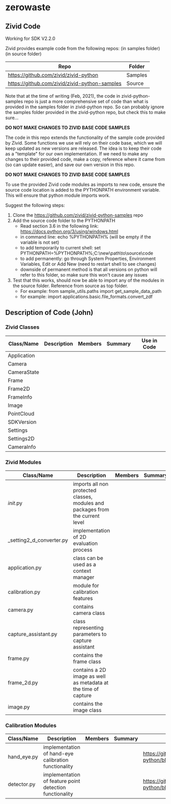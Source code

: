# zerowaste

## Zivid Code

Working for SDK V2.2.0

Zivid provides example code from the following repos:
(in samples folder)
(in source folder)

| Repo      | Folder |
| ----------- | ----------- |
| https://github.com/zivid/zivid-python      | Samples       |
| https://github.com/zivid/zivid-python-samples   | Source        |

Note that at the time of writing (Feb, 2021), the code in zivid-python-samples repo is just a more comprehensive set of code than what is provided in the samples folder in zivid-python repo. So can probably ignore the samples folder provided in the zivid-python repo, but check this to make sure...

**DO NOT MAKE CHANGES TO ZIVID BASE CODE SAMPLES**

The code in this repo extends the functionality of the sample code provided by Zivid. Some functions we use will rely on their code base, which we will keep updated as new versions are released. The idea is to keep their code as a "template" for our own implementation. If we need to make any changes to their provided code, make a copy, reference where it came from (so can update easier), and save our own version in this repo.

**DO NOT MAKE CHANGES TO ZIVID BASE CODE SAMPLES**

To use the provided Zivid code modules as imports to new code, ensure the source code location is added to the PYTHONPATH environment variable. This will ensure that python module imports work.

Suggest the following steps:
1. Clone the https://github.com/zivid/zivid-python-samples repo
2. Add the source code folder to the PYTHONPATH
    * Read section 3.6 in the following link: https://docs.python.org/3/using/windows.html
    * in command line: echo %PYTHONPATH% (will be empty if the variable is not set)
    * to add temporarily to current shell: set PYTHONPATH=%PYTHONPATH%;C:\new\path\to\source\code
    * to add permanently: go through System Properties, Environment Variables, Edit or Add New (need to restart shell to see changes)
    * downside of permanent method is that all versions on python will refer to this folder, so make sure this won't cause any issues
3. Test that this works, should now be able to import any of the modules in the source folder. Reference from source as top folder.
   * For example: from sample_utils.paths import get_sample_data_path
   * for example: import applications.basic.file_formats.convert_zdf

## Description of Code (John)

### Zivid Classes

| Class/Name | Description | Members | Summary | Use in Code
| ----------- | ----------- | ----------- | ----------- | ----------- |
| Application | | | | |
| Camera | | | | |
| CameraState | | | | |
| Frame | | | | |
| Frame2D | | | | |
| FrameInfo | | | | |
| Image | | | | |
| PointCloud | | | | |
| SDKVersion | | | | |
| Settings | | | | |
| Settings2D | | | | |
| CameraInfo | | | | |

### Zivid Modules

| Class/Name | Description | Members | Summary | Source Code
| ----------- | ----------- | ----------- | ----------- | ----------- |
| _init_.py | imports all non protected classes, modules and packages from the current level | | | https://github.com/zivid/zivid-python/blob/master/modules/zivid/__init__.py |
| _setting2_d_converter.py | implementation of 2D evaluation process | | | https://github.com/zivid/zivid-python/blob/master/modules/zivid/_settings2_d_converter.py |
| application.py | class can be used as a context manager | | | https://github.com/zivid/zivid-python/blob/master/modules/zivid/application.py |
| calibration.py | module for calibration features | | | https://github.com/zivid/zivid-python/blob/master/modules/zivid/calibration.py |
| camera.py | contains camera class | | | https://github.com/zivid/zivid-python/blob/master/modules/zivid/camera.py |
| capture_assistant.py | class representing parameters to capture assistant | | | https://github.com/zivid/zivid-python/blob/master/modules/zivid/capture_assistant.py |
| frame.py | contains the frame class | | | https://github.com/zivid/zivid-python/blob/master/modules/zivid/frame.py |
| frame_2d.py | contains a 2D image as well as metadata at the time of capture | | | https://github.com/zivid/zivid-python/blob/master/modules/zivid/frame_2d.py |
| image.py | contains the image class | | | https://github.com/zivid/zivid-python/blob/master/modules/zivid/image.py |

### Calibration Modules

| Class/Name | Description | Members | Summary | Source Code
| ----------- | ----------- | ----------- | ----------- | ----------- |
| hand_eye.py |implementation of hand-eye calibration functionality | | |  https://github.com/zivid/zivid-python/blob/master/modules/zivid/_calibration/hand_eye.py|
| detector.py | implementation of feature point detection functionality | | | https://github.com/zivid/zivid-python/blob/master/modules/zivid/_calibration/detector.py |
